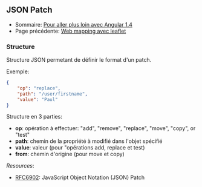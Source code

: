 ## JSON Patch

* Sommaire: [Pour aller plus loin avec Angular 1.4](02.00.angular-intermediate.documentation-fr.md)
* Page précédente: [Web mapping avec leaflet](02.08.leaflet-fr.md)

### Structure

Structure JSON permetant de définir le format d'un patch.

Exemple: 

``` json
{ 
    "op": "replace", 
    "path": "/user/firstname", 
    "value": "Paul" 
}
```

Structure en 3 parties:

* **op**: opération à effectuer: "add",  "remove", "replace", "move", "copy", or "test"
* **path**: chemin de la propriété à modifié dans l'objet spécifié
* **value**: valeur (pour "opérations add, replace et test)
* **from**: chemin d'origine (pour move et copy)

*Resources*:

* [RFC6902](https://tools.ietf.org/html/rfc6902): JavaScript Object Notation (JSON) Patch